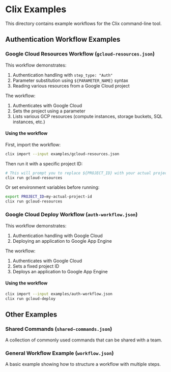 # Clix Examples

This directory contains example workflows for the Clix command-line tool.

## Authentication Workflow Examples

### Google Cloud Resources Workflow (`gcloud-resources.json`)

This workflow demonstrates:
1. Authentication handling with `step_type: "Auth"`
2. Parameter substitution using `${PARAMETER_NAME}` syntax
3. Reading various resources from a Google Cloud project

The workflow:
1. Authenticates with Google Cloud
2. Sets the project using a parameter
3. Lists various GCP resources (compute instances, storage buckets, SQL instances, etc.)

#### Using the workflow

First, import the workflow:

```bash
clix import --input examples/gcloud-resources.json
```

Then run it with a specific project ID:

```bash
# This will prompt you to replace ${PROJECT_ID} with your actual project ID
clix run gcloud-resources
```

Or set environment variables before running:

```bash
export PROJECT_ID=my-actual-project-id
clix run gcloud-resources
```

### Google Cloud Deploy Workflow (`auth-workflow.json`)

This workflow demonstrates:
1. Authentication handling with Google Cloud
2. Deploying an application to Google App Engine

The workflow:
1. Authenticates with Google Cloud
2. Sets a fixed project ID
3. Deploys an application to Google App Engine

#### Using the workflow

```bash
clix import --input examples/auth-workflow.json
clix run gcloud-deploy
```

## Other Examples

### Shared Commands (`shared-commands.json`)

A collection of commonly used commands that can be shared with a team.

### General Workflow Example (`workflow.json`)

A basic example showing how to structure a workflow with multiple steps.